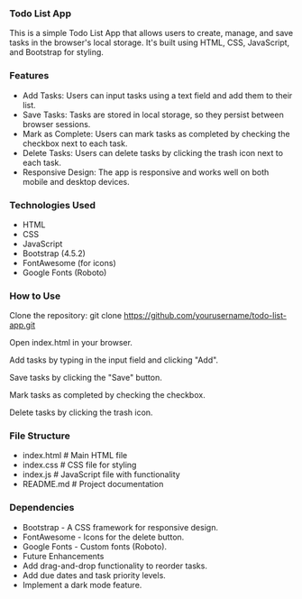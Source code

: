 ### Todo List App
This is a simple Todo List App that allows users to create, manage, and save tasks in the browser's local storage. It's built using HTML, CSS, JavaScript, and Bootstrap for styling.

### Features
- Add Tasks: Users can input tasks using a text field and add them to their list.
- Save Tasks: Tasks are stored in local storage, so they persist between browser sessions.
- Mark as Complete: Users can mark tasks as completed by checking the checkbox next to each task.
- Delete Tasks: Users can delete tasks by clicking the trash icon next to each task.
- Responsive Design: The app is responsive and works well on both mobile and desktop devices.
### Technologies Used
- HTML
- CSS
- JavaScript
- Bootstrap (4.5.2)
- FontAwesome (for icons)
- Google Fonts (Roboto)

### How to Use

Clone the repository:
git clone https://github.com/yourusername/todo-list-app.git

Open index.html in your browser.

Add tasks by typing in the input field and clicking "Add".

Save tasks by clicking the "Save" button.

Mark tasks as completed by checking the checkbox.

Delete tasks by clicking the trash icon.

### File Structure

- index.html         # Main HTML file
- index.css          # CSS file for styling
- index.js           # JavaScript file with functionality
- README.md          # Project documentation

### Dependencies

- Bootstrap - A CSS framework for responsive design.
- FontAwesome - Icons for the delete button.
- Google Fonts - Custom fonts (Roboto).
- Future Enhancements
- Add drag-and-drop functionality to reorder tasks.
- Add due dates and task priority levels.
- Implement a dark mode feature.
